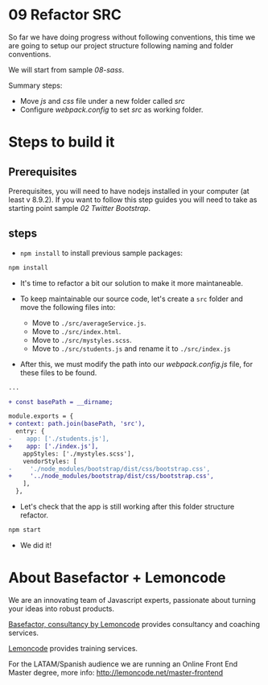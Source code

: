# 09 Refactor SRC

So far we have doing progress without following conventions, this time
we are going to setup our project structure following naming and folder
conventions.

We will start from sample _08-sass_.

Summary steps:

- Move _js_ and _css_ file under a new folder called _src_
- Configure _webpack.config_ to set _src_ as working folder.

# Steps to build it

## Prerequisites

Prerequisites, you will need to have nodejs installed in your computer (at least v 8.9.2). If you want to follow this step guides you will need to take as starting point sample _02 Twitter Bootstrap_.

## steps

- `npm install` to install previous sample packages:

```bash
npm install
```

- It's time to refactor a bit our solution to make it more maintaneable.

- To keep maintainable our source code, let's create a `src` folder and move the following files into:

  - Move to `./src/averageService.js`.
  - Move to `./src/index.html`.
  - Move to `./src/mystyles.scss`.
  - Move to `./src/students.js` and rename it to `./src/index.js`

- After this, we must modify the path into our _webpack.config.js_ file, for these files to be found.

```diff
...

+ const basePath = __dirname;

module.exports = {
+ context: path.join(basePath, 'src'),
  entry: {
-    app: ['./students.js'],
+    app: ['./index.js'],
    appStyles: ['./mystyles.scss'],
    vendorStyles: [
-     './node_modules/bootstrap/dist/css/bootstrap.css',
+     '../node_modules/bootstrap/dist/css/bootstrap.css',
    ],
  },
```

- Let's check that the app is still working after this folder structure refactor.

```bash
npm start
```

- We did it!

# About Basefactor + Lemoncode

We are an innovating team of Javascript experts, passionate about turning your ideas into robust products.

[Basefactor, consultancy by Lemoncode](http://www.basefactor.com) provides consultancy and coaching services.

[Lemoncode](http://lemoncode.net/services/en/#en-home) provides training services.

For the LATAM/Spanish audience we are running an Online Front End Master degree, more info: http://lemoncode.net/master-frontend
